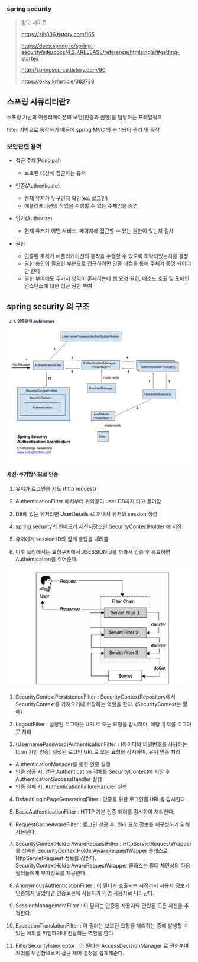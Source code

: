 ### spring security 

> 참고 사이트 
>
> https://sjh836.tistory.com/165
>
> https://docs.spring.io/spring-security/site/docs/4.2.7.RELEASE/reference/htmlsingle/#getting-started
>
> http://springsource.tistory.com/80
>
> https://okky.kr/article/382738

## 스프링 시큐리티란?

스프링 기반의 어플리케이션의 보안(인증과 권한)을 담당하는 프레임워크

filter 기반으로 동작하기 때문에 spring MVC 와 분리되어 관리 및 동작

### 보안관련 용어

- 접근 주체(Principal)  
  - 보호된 대상에 접근하는 유저
- 인증(Authenticate) 
  -  현재 유저가 누구인지 확인(ex. 로그인)
  - 애플리케이션의 작업을 수행할 수 있는 주체임을 증명

- 인가(Authorize) 
  - 현재 유저가 어떤 서비스, 페이지에 접근할 수 있는 권한이 있는지 검사
- 권한  
  - 인증된 주체가 애플리케이션의 동작을 수행할 수 있도록 허락되있는지를 결정
  - 권한 승인이 필요한 부분으로 접근하려면 인증 과정을 통해 주체가 증명 되어야만 한다
  - 권한 부여에도 두가지 영역이 존재하는데 웹 요청 권한, 메소드 호출 및 도메인 인스턴스에 대한 접근 권한 부여

## spring security 의 구조

![1](0124.assets/1.PNG)

#### 세션-쿠키방식으로 인증

1. 유저가 로그인을 시도 (http request)

2. AuthenticationFilter 에서부터 위와같이 user DB까지 타고 들어감

3. DB에 있는 유저라면 UserDetails 로 꺼내서 유저의 session 생성

4. spring security의 인메모리 세션저장소인 SecurityContextHolder 에 저장

5. 유저에게 session ID와 함께 응답을 내려줌

6. 이후 요청에서는 요청쿠키에서 JSESSIONID를 까봐서 검증 후 유효하면 Authentication를 쥐어준다.

![image-20220124234102065](0124.assets/image-20220124234102065.png)

1. SecurityContextPersistenceFilter : SecurityContextRepository에서 SecurityContext를 가져오거나 저장하는 역할을 한다. (SecurityContext는 밑에)
2. LogoutFilter : 설정된 로그아웃 URL로 오는 요청을 감시하며, 해당 유저를 로그아웃 처리

3. (UsernamePassword)AuthenticationFilter : (아이디와 비밀번호를 사용하는 form 기반 인증) 설정된 로그인 URL로 오는 요청을 감시하며, 유저 인증 처리

- AuthenticationManager를 통한 인증 실행
- 인증 성공 시, 얻은 Authentication 객체를 SecurityContext에 저장 후 AuthenticationSuccessHandler 실행
- 인증 실패 시, AuthenticationFailureHandler 실행

4. DefaultLoginPageGeneratingFilter : 인증을 위한 로그인폼 URL을 감시한다.

5. BasicAuthenticationFilter : HTTP 기본 인증 헤더를 감시하여 처리한다.

6. RequestCacheAwareFilter : 로그인 성공 후, 원래 요청 정보를 재구성하기 위해 사용된다.

7. SecurityContextHolderAwareRequestFilter : HttpServletRequestWrapper를 상속한 SecurityContextHolderAwareRequestWapper 클래스로 HttpServletRequest 정보를 감싼다. SecurityContextHolderAwareRequestWrapper 클래스는 필터 체인상의 다음 필터들에게 부가정보를 제공한다.

8. AnonymousAuthenticationFilter : 이 필터가 호출되는 시점까지 사용자 정보가 인증되지 않았다면 인증토큰에 사용자가 익명 사용자로 나타난다.

9. SessionManagementFilter : 이 필터는 인증된 사용자와 관련된 모든 세션을 추적한다.

10. ExceptionTranslationFilter : 이 필터는 보호된 요청을 처리하는 중에 발생할 수 있는 예외를 위임하거나 전달하는 역할을 한다.

11. FilterSecurityInterceptor : 이 필터는 AccessDecisionManager 로 권한부여 처리를 위임함으로써 접근 제어 결정을 쉽게해준다.
